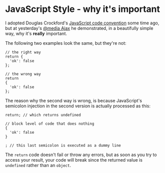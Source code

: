 # JavaScript Style - why it's important

I adopted Douglas Crockford's [JavaScript code convention](http://javascript.crockford.com/code.html) some time ago, but at yesterday's [@media Ajax](http://www.vivabit.com/atmediaajax/) he demonstrated, in a beautifully simple way, why it's **really** important.


<!--more-->

The following two examples look the same, but they're not:

<pre><code>// the right way
return {
  'ok': false
};

// the wrong way
return
{
  'ok': false
};</code></pre>

The reason why the second way is wrong, is because JavaScript's semicolon injection in the second version is actually processed as this:

<pre><code>return; // which returns undefined
  
// block level of code that does nothing
{ 
  'ok': false
}

; // this last semicolon is executed as a dummy line</code></pre>

The <code>return</code> code doesn't fail or throw any errors, but as soon as you try to access your result, your code will break since the returned value is <code>undefined</code> rather than an <code>object</code>.